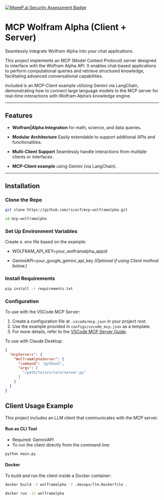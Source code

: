 [![MseeP.ai Security Assessment Badge](https://mseep.net/pr/ricocf-mcp-wolframalpha-badge.png)](https://mseep.ai/app/ricocf-mcp-wolframalpha)

# MCP Wolfram Alpha (Client + Server)
Seamlessly integrate Wolfram Alpha into your chat applications.

This project implements an MCP (Model Context Protocol) server designed to interface with the Wolfram Alpha API. It enables chat-based applications to perform computational queries and retrieve structured knowledge, facilitating advanced conversational capabilities.

Included is an MCP-Client example utilizing Gemini via LangChain, demonstrating how to connect large language models to the MCP server for real-time interactions with Wolfram Alpha’s knowledge engine.

---

## Features

-  **Wolfram|Alpha Integration** for math, science, and data queries.

-  **Modular Architecture** Easily extendable to support additional APIs and functionalities.

-  **Multi-Client Support** Seamlessly handle interactions from multiple clients or interfaces.

-  **MCP-Client example** using Gemini (via LangChain).

---

##  Installation


### Clone the Repo
   ```bash
   git clone https://github.com/ricocf/mcp-wolframalpha.git

   cd mcp-wolframalpha
   ```
  

### Set Up Environment Variables

Create a .env file based on the example:

- WOLFRAM_API_KEY=your_wolframalpha_appid

- GeminiAPI=your_google_gemini_api_key *(Optional if using Client method below.)*

### Install Requirements
   ```bash
   pip install -r requirements.txt
   ```

### Configuration

To use with the VSCode MCP Server:
1.  Create a configuration file at `.vscode/mcp.json` in your project root.
2.  Use the example provided in `configs/vscode_mcp.json` as a template.
3.  For more details, refer to the [VSCode MCP Server Guide](https://sebastian-petrus.medium.com/vscode-mcp-server-42286eed3ee7).

To use with Claude Desktop:
```json
{
  "mcpServers": {
    "WolframAlphaServer": {
      "command": "python3",
      "args": [
        "/path/to/src/core/server.py"
      ]
    }
  }
}
```
## Client Usage Example

This project includes an LLM client that communicates with the MCP server.

#### Run as CLI Tool
- Required: GeminiAPI
- To run the client directly from the command line:
```bash
python main.py
```
#### Docker
To build and run the client inside a Docker container:
```bash
docker build -t wolframalpha -f .devops/llm.Dockerfile .

docker run -it wolframalpha
```

   

